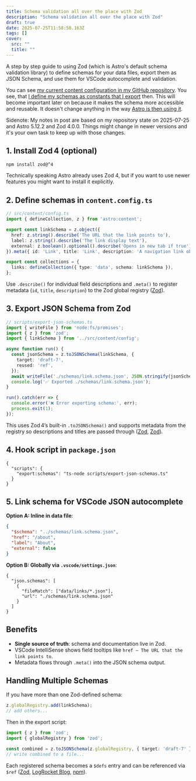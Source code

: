 ```yaml
---
title: Schema validation all over the place with Zod
description: "Schema validation all over the place with Zod"
draft: true
date: 2025-07-25T11:58:58.163Z
tags: []
cover:
  src: ""
  title: ""
---
```


A step by step guide to using Zod (which is Astro's default schema validation library) to define schemas for your data files, export them as JSON Schema, and use them for VSCode autocomplete and validation.

You can see [my current content configuration in my GitHub repository](https://github.com/davidsneighbour/kollitsch.dev/blob/main/src/content.config.ts). You see, that [I define my schemas as constants that I export](https://github.com/davidsneighbour/kollitsch.dev/blob/fe2819ba7629582dd1b2f08eb4427616fd297663/src/content.config.ts#L37) then. This will become important later on because it makes the schema more accessible and reusable. It doesn't change anything in the way [Astro is then using it](https://github.com/davidsneighbour/kollitsch.dev/blob/fe2819ba7629582dd1b2f08eb4427616fd297663/src/content.config.ts#L151).

Sidenote: My notes in post are based on my repository state on 2025-07-25 and Astro 5.12.2 and Zod 4.0.0. Things might change in newer versions and it's your own task to keep up with those changes.

## 1. Install Zod 4 (optional)

```bash
npm install zod@^4
```

Technically speaking Astro already uses Zod 4, but if you want to use newer features you might want to install it explicitly.

## 2. Define schemas in `content.config.ts`

```ts
// src/content/config.ts
import { defineCollection, z } from 'astro:content';

export const linkSchema = z.object({
  href: z.string().describe('The URL that the link points to'),
  label: z.string().describe('The link display text'),
  external: z.boolean().optional().describe('Opens in new tab if true'),
}).meta({ id: 'Link', title: 'Link', description: 'A navigation link object' });

export const collections = {
  links: defineCollection({ type: 'data', schema: linkSchema }),
};
```

Use `.describe()` for individual field descriptions and `.meta()` to register metadata (`id`, `title`, `description`) to the Zod global registry ([Zod][1]).

## 3. Export JSON Schema from Zod

```ts
// scripts/export-json-schemas.ts
import { writeFile } from 'node:fs/promises';
import { z } from 'zod';
import { linkSchema } from '../src/content/config';

async function run() {
  const jsonSchema = z.toJSONSchema(linkSchema, {
    target: 'draft-7',
    reused: 'ref',
  });
  await writeFile('./schemas/link.schema.json', JSON.stringify(jsonSchema, null, 2));
  console.log('✅ Exported ./schemas/link.schema.json');
}

run().catch(err => {
  console.error('❌ Error exporting schema:', err);
  process.exit(1);
});
```

This uses Zod 4’s built-in `.toJSONSchema()` and supports metadata from the registry so descriptions and titles are passed through ([Zod][2], [Zod][1]).

## 4. Hook script in `package.json`

```jsonc
{
  "scripts": {
    "export:schemas": "ts-node scripts/export-json-schemas.ts"
  }
}
```

## 5. Link schema for VSCode JSON autocomplete

**Option A: Inline in data file**:

```json
{
  "$schema": "../schemas/link.schema.json",
  "href": "/about",
  "label": "About",
  "external": false
}
```

**Option B: Globally via `.vscode/settings.json`**:

```jsonc
{
  "json.schemas": [
    {
      "fileMatch": ["data/links/*.json"],
      "url": "./schemas/link.schema.json"
    }
  ]
}
```

## Benefits

* **Single source of truth**: schema and documentation live in Zod.
* VSCode IntelliSense shows field tooltips like `href – The URL that the link points to`.
* Metadata flows through `.meta()` into the JSON schema output.

## Handling Multiple Schemas

If you have more than one Zod-defined schema:

```ts
z.globalRegistry.add(linkSchema);
// add others...
```

Then in the export script:

```ts
import { z } from 'zod';
import { globalRegistry } from 'zod';

const combined = z.toJSONSchema(z.globalRegistry, { target: 'draft-7' });
// write combined to a file...
```

Each registered schema becomes a `$defs` entry and can be referenced via `$ref` ([Zod][1], [LogRocket Blog][3], [npm][4]).

[1]: https://zod.dev/v4?utm_source=chatgpt.com "Introducing Zod 4"
[2]: https://zod.dev/json-schema?utm_source=chatgpt.com "JSON Schema - Zod"
[3]: https://blog.logrocket.com/zod-4-update/?utm_source=chatgpt.com "Here's why everyone's going crazy over Zod 4 - LogRocket Blog"
[4]: https://www.npmjs.com/package/json-schema-to-zod?utm_source=chatgpt.com "json-schema-to-zod - NPM"
